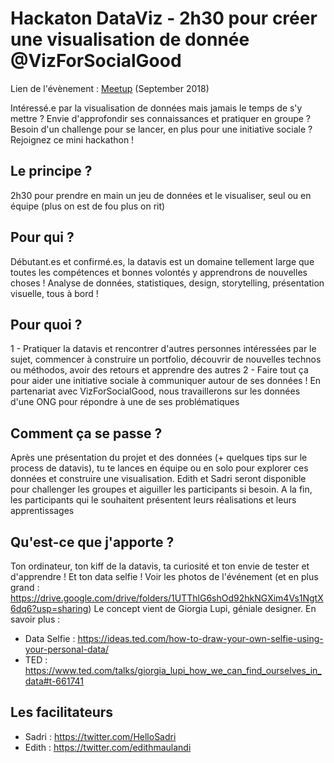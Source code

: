 # Hackaton DataViz - 2h30 pour créer une visualisation de donnée @VizForSocialGood

Lien de l'évènement : [Meetup](https://www.meetup.com/fr-FR/Big-Data-Science-Montpellier/events/254235809/) (September 2018)

Intéressé.e par la visualisation de données mais jamais le temps de s'y mettre ? Envie d'approfondir ses connaissances et pratiquer en groupe ? Besoin d'un challenge pour se lancer, en plus pour une initiative sociale ?
Rejoignez ce mini hackathon !

## Le principe ?
2h30 pour prendre en main un jeu de données et le visualiser, seul ou en équipe (plus on est de fou plus on rit)

## Pour qui ?
Débutant.es et confirmé.es, la datavis est un domaine tellement large que toutes les compétences et bonnes volontés y apprendrons de nouvelles choses ! Analyse de données, statistiques, design, storytelling, présentation visuelle, tous à bord !

## Pour quoi ?
1 - Pratiquer la datavis et rencontrer d'autres personnes intéressées par le sujet, commencer à construire un portfolio, découvrir de nouvelles technos ou méthodos, avoir des retours et apprendre des autres
2 - Faire tout ça pour aider une initiative sociale à communiquer autour de ses données ! En partenariat avec VizForSocialGood, nous travaillerons sur les données d'une ONG pour répondre à une de ses problématiques

## Comment ça se passe ?
Après une présentation du projet et des données (+ quelques tips sur le process de datavis), tu te lances en équipe ou en solo pour explorer ces données et construire une visualisation. Edith et Sadri seront disponible pour challenger les groupes et aiguiller les participants si besoin.
A la fin, les participants qui le souhaitent présentent leurs réalisations et leurs apprentissages

## Qu'est-ce que j'apporte ?
Ton ordinateur, ton kiff de la datavis, ta curiosité et ton envie de tester et d'apprendre !
Et ton data selfie ! Voir les photos de l'événement (et en plus grand : https://drive.google.com/drive/folders/1UTThlG6shOd92hkNGXim4Vs1NgtX6dq6?usp=sharing)
Le concept vient de Giorgia Lupi, géniale designer. En savoir plus :
- Data Selfie : https://ideas.ted.com/how-to-draw-your-own-selfie-using-your-personal-data/
- TED : https://www.ted.com/talks/giorgia_lupi_how_we_can_find_ourselves_in_data#t-661741

## Les facilitateurs
- Sadri : https://twitter.com/HelloSadri
- Edith : https://twitter.com/edithmaulandi